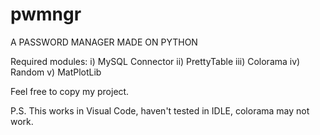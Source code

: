 # pwmngr
A PASSWORD MANAGER MADE ON PYTHON

Required modules:
  i) MySQL Connector
  ii) PrettyTable
  iii) Colorama
  iv) Random
  v) MatPlotLib
  
  

Feel free to copy my project.

P.S. This works in Visual Code, haven't tested in IDLE, colorama may not work.
